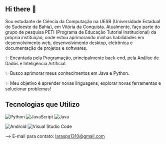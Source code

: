 ## Hi there 👋

Sou estudante de Ciência da Computação na UESB (Universidade Estadual do Sudoeste da Bahia), em Vitória da Conquista. Atualmente, faço parte do grupo de pesquisa PETI (Programa de Educação Tutorial Institucional) da própria instituição, onde estou aprimorando minhas habilidades em desenvolvimento web, desenvolvimento desktop, eletrônica e documentação de projetos e softwares.

✨ Encantada pela Programação, principalmente back-end, pela Análise de Dados e Inteligência Artificial.

✨ Busco aprimorar meus conhecimentos em Java e Python.

✨ Meu objetivo é aprender novas linguagens, explorar novas ferramentas e solucionar problemas!

## Tecnologias que Utilizo

![Python](https://img.shields.io/badge/-Python-3776AB?style=flat-square&logo=python&logoColor=white)
![JavaScript](https://img.shields.io/badge/-JavaScript-F7DF1E?style=flat-square&logo=javascript&logoColor=black)
![Java](https://img.shields.io/badge/-Java-007396?style=flat-square&logo=java&logoColor=white)

![Android](https://img.shields.io/badge/-Android-3DDC84?style=flat-square&logo=android&logoColor=white)
![Visual Studio Code](https://img.shields.io/badge/-Visual%20Studio%20Code-007ACC?style=flat-square&logo=visual-studio-code&logoColor=white)


--> E-mail para contato: larasps1310@gmail.com

